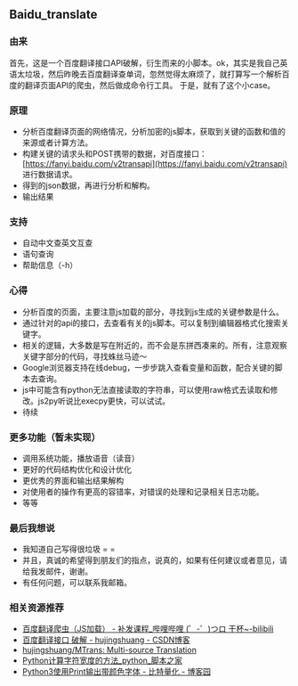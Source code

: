 ## Baidu_translate
### 由来
首先，这是一个百度翻译接口API破解，衍生而来的小脚本。ok，其实是我自己英语太垃圾，然后昨晚去百度翻译查单词，忽然觉得太麻烦了，就打算写一个解析百度的翻译页面API的爬虫，然后做成命令行工具。
于是，就有了这个小case。

### 原理

- 分析百度翻译页面的网络情况，分析加密的js脚本，获取到关键的函数和值的来源或者计算方法。
- 构建关键的请求头和POST携带的数据，对百度接口：[https://fanyi.baidu.com/v2transapi](https://fanyi.baidu.com/v2transapi) 进行数据请求。
- 得到的json数据，再进行分析和解构。
- 输出结果

### 支持
- 自动中文查英文互查
- 语句查询
- 帮助信息（-h）

### 心得
- 分析百度的页面，主要注意js加载的部分，寻找到js生成的关键参数是什么。
- 通过针对的api的接口，去查看有关的js脚本。可以复制到编辑器格式化搜索关键字。
- 相关的逻辑，大多数是写在附近的，而不会是东拼西凑来的。所有，注意观察关键字部分的代码，寻找蛛丝马迹～
- Google浏览器支持在线debug，一步步跳入查看变量和函数，配合关键的脚本去查询。
- js中可能含有python无法直接读取的字符串，可以使用raw格式去读取和修改。js2py听说比execpy更快，可以试试。
- 待续

### 更多功能（暂未实现）
- 调用系统功能，播放语音（读音）
- 更好的代码结构优化和设计优化
- 更优秀的界面和输出结果解构
- 对使用者的操作有更高的容错率，对错误的处理和记录相关日志功能。
- 等等

### 最后我想说

- 我知道自己写得很垃圾 = =
- 并且，真诚的希望得到朋友们的指点，说真的，如果有任何建议或者意见，请给我发邮件，谢谢。
- 有任何问题，可以联系我邮箱。

### 相关资源推荐
- [百度翻译爬虫（JS加载） - 补发课程_哔哩哔哩 (゜-゜)つロ 干杯~-bilibili](https://www.bilibili.com/video/av25542134)
- [百度翻译接口 破解 - hujingshuang - CSDN博客](https://blog.csdn.net/hujingshuang/article/details/80180294)
- [hujingshuang/MTrans: Multi-source Translation](https://github.com/hujingshuang/MTrans)
- [Python计算字符宽度的方法_python_脚本之家](https://www.jb51.net/article/86577.htm)
- [Python3使用Print输出带颜色字体 - 比特量化 - 博客园](https://www.cnblogs.com/fangbei/p/python-print-color.html)
